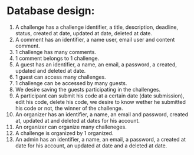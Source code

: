 <h1>Database design:</h1>
<ol>
    <li>A challenge has a challenge identifier, a title, description, deadline, status, created at date, updated at date, deleted at date.</li>
    <li>A comment has an identifier, a name user, email user and content comment.</li>
    <li>1 challenge has many comments.</li>
    <li>1 comment belongs to 1 challenge.</li>
    <li>A guest has an identifier, a name, an email, a password, a created, updated and deleted at date.</li>
    <li>1 guest can access many challenges.</li>
    <li>1 challenge can be accessed by many guests.</li>
    <li>We desire saving the guests participating in the challenges.</li>
    <li>A participant can submit his code at a certain date (date submission), edit his code, delete his code, we desire to know wether he submitted his code or not, the winner of the challenge.</li>
    <li>An organizer has an identifier, a name, an email and password, created at, updated at and deleted at dates for his account.</li>
    <li>An organizer can organize many challeneges.</li>
    <li>A challenge is organized by 1 organized.</li>
    <li>An admin has an identifier, a name, an email, a password, a created at date for his account, an updated at date and a deleted at date.</li>

</ol>